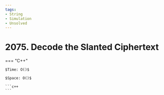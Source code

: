 ```yaml
---
tags:
- String
- Simulation
- Unsolved
---
```



# 2075. Decode the Slanted Ciphertext

=== "C++"

    $Time: O()$

    $Space: O()$

    ```c++
    ```